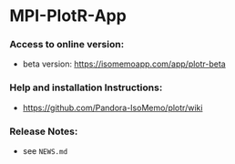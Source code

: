 # MPI-PlotR-App

### Access to online version:
- beta version: https://isomemoapp.com/app/plotr-beta

### Help and installation Instructions:
- https://github.com/Pandora-IsoMemo/plotr/wiki

### Release Notes:
- see `NEWS.md`
